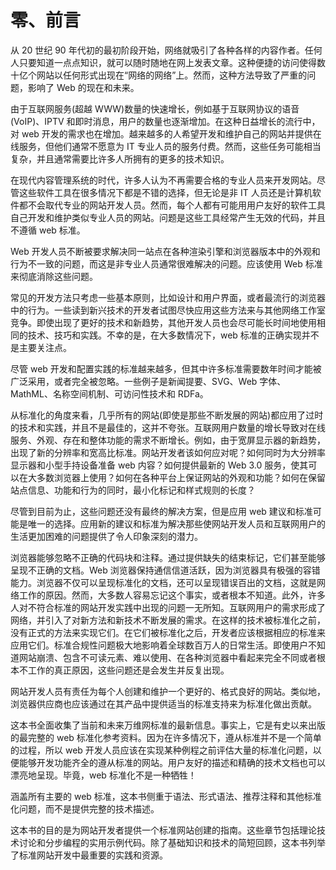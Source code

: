 # 零、前言

从 20 世纪 90 年代初的最初阶段开始，网络就吸引了各种各样的内容作者。任何人只要知道一点点知识，就可以随时随地在网上发表文章。这种便捷的访问使得数十亿个网站以任何形式出现在“网络的网络”上。然而，这种方法导致了严重的问题，影响了 Web 的现在和未来。

由于互联网服务(超越 WWW)数量的快速增长，例如基于互联网协议的语音(VoIP)、IPTV 和即时消息，用户的数量也逐渐增加。在这种日益增长的流行中，对 web 开发的需求也在增加。越来越多的人希望开发和维护自己的网站并提供在线服务，但他们通常不愿意为 IT 专业人员的服务付费。然而，这些任务可能相当复杂，并且通常需要比许多人所拥有的更多的技术知识。

在现代内容管理系统的时代，许多人认为不再需要合格的专业人员来开发网站。尽管这些软件工具在很多情况下都是不错的选择，但无论是非 IT 人员还是计算机软件都不会取代专业的网站开发人员。然而，每个人都有可能用用户友好的软件工具自己开发和维护类似专业人员的网站。问题是这些工具经常产生无效的代码，并且不遵循 web 标准。

Web 开发人员不断被要求解决同一站点在各种渲染引擎和浏览器版本中的外观和行为不一致的问题，而这是非专业人员通常很难解决的问题。应该使用 Web 标准来彻底消除这些问题。

常见的开发方法只考虑一些基本原则，比如设计和用户界面，或者最流行的浏览器中的行为。一些读到新兴技术的开发者试图尽快应用这些方法来与其他网络工作室竞争。即使出现了更好的技术和新趋势，其他开发人员也会尽可能长时间地使用相同的技术、技巧和实践。不幸的是，在大多数情况下，web 标准的正确实现并不是主要关注点。

尽管 web 开发和配置实践的标准越来越多，但其中许多标准需要数年时间才能被广泛采用，或者完全被忽略。一些例子是新闻提要、SVG、Web 字体、MathML、名称空间机制、可访问性技术和 RDFa。

从标准化的角度来看，几乎所有的网站(即使是那些不断发展的网站)都应用了过时的技术和实践，并且不是最佳的，这并不夸张。互联网用户数量的增长导致对在线服务、外观、存在和整体功能的需求不断增长。例如，由于宽屏显示器的新趋势，出现了新的分辨率和宽高比标准。网站开发者该如何应对呢？如何同时为大分辨率显示器和小型手持设备准备 web 内容？如何提供最新的 Web 3.0 服务，使其可以在大多数浏览器上使用？如何在各种平台上保证网站的外观和功能？如何在保留站点信息、功能和行为的同时，最小化标记和样式规则的长度？

尽管到目前为止，这些问题还没有最终的解决方案，但是应用 web 建议和标准可能是唯一的选择。应用新的建议和标准为解决那些使网站开发人员和互联网用户的生活更加困难的问题提供了令人印象深刻的潜力。

浏览器能够忽略不正确的代码块和注释。通过提供缺失的结束标记，它们甚至能够呈现不正确的文档。Web 浏览器保持通信信道活跃，因为浏览器具有极强的容错能力。浏览器不仅可以呈现标准化的文档，还可以呈现错误百出的文档，这就是网络工作的原因。然而，大多数人容易忘记这个事实，或者根本不知道。此外，许多人对不符合标准的网站开发实践中出现的问题一无所知。互联网用户的需求形成了网络，并引入了对新方法和新技术不断发展的需求。在这样的技术被标准化之前，没有正式的方法来实现它们。在它们被标准化之后，开发者应该根据相应的标准来应用它们。标准合规性问题极大地影响着全球数百万人的日常生活。即使用户不知道网站崩溃、包含不可读元素、难以使用、在各种浏览器中看起来完全不同或者根本不工作的真正原因，这些问题还是会发生并反复出现。

网站开发人员有责任为每个人创建和维护一个更好的、格式良好的网站。类似地，浏览器供应商也应该通过在其产品中提供适当的标准支持来为标准化做出贡献。

这本书全面收集了当前和未来万维网标准的最新信息。事实上，它是有史以来出版的最完整的 web 标准化参考资料。因为在许多情况下，遵从标准并不是一个简单的过程，所以 web 开发人员应该在实现某种例程之前评估大量的标准化问题，以便能够开发功能齐全的遵从标准的网站。用户友好的描述和精确的技术文档也可以漂亮地呈现。毕竟，web 标准化不是一种牺牲！

涵盖所有主要的 web 标准，这本书侧重于语法、形式语法、推荐注释和其他标准化问题，而不是提供完整的技术描述。

这本书的目的是为网站开发者提供一个标准网站创建的指南。这些章节包括理论技术讨论和分步编程的实用示例代码。除了基础知识和技术的简短回顾，这本书列举了标准网站开发中最重要的实践和资源。
